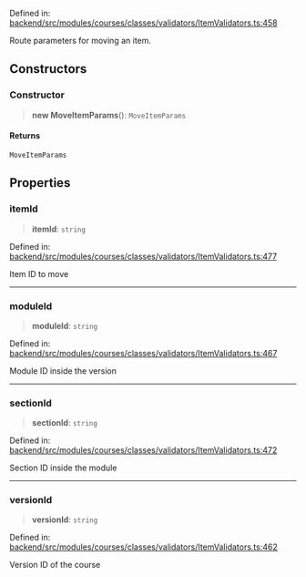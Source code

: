 Defined in: [backend/src/modules/courses/classes/validators/ItemValidators.ts:458](https://github.com/continuousactivelearning/vibe/blob/4a4fd41682dd9274e95c74d5ff310441c462b96e/backend/src/modules/courses/classes/validators/ItemValidators.ts#L458)

Route parameters for moving an item.

## Constructors

### Constructor

> **new MoveItemParams**(): `MoveItemParams`

#### Returns

`MoveItemParams`

## Properties

### itemId

> **itemId**: `string`

Defined in: [backend/src/modules/courses/classes/validators/ItemValidators.ts:477](https://github.com/continuousactivelearning/vibe/blob/4a4fd41682dd9274e95c74d5ff310441c462b96e/backend/src/modules/courses/classes/validators/ItemValidators.ts#L477)

Item ID to move

***

### moduleId

> **moduleId**: `string`

Defined in: [backend/src/modules/courses/classes/validators/ItemValidators.ts:467](https://github.com/continuousactivelearning/vibe/blob/4a4fd41682dd9274e95c74d5ff310441c462b96e/backend/src/modules/courses/classes/validators/ItemValidators.ts#L467)

Module ID inside the version

***

### sectionId

> **sectionId**: `string`

Defined in: [backend/src/modules/courses/classes/validators/ItemValidators.ts:472](https://github.com/continuousactivelearning/vibe/blob/4a4fd41682dd9274e95c74d5ff310441c462b96e/backend/src/modules/courses/classes/validators/ItemValidators.ts#L472)

Section ID inside the module

***

### versionId

> **versionId**: `string`

Defined in: [backend/src/modules/courses/classes/validators/ItemValidators.ts:462](https://github.com/continuousactivelearning/vibe/blob/4a4fd41682dd9274e95c74d5ff310441c462b96e/backend/src/modules/courses/classes/validators/ItemValidators.ts#L462)

Version ID of the course
